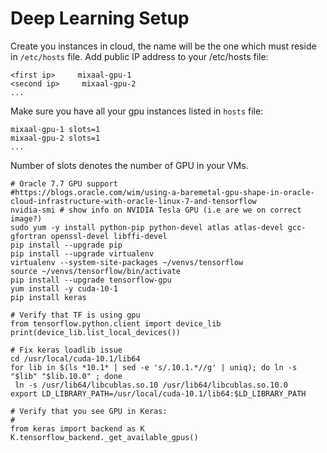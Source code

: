 # Deep Learning Setup

Create you instances in cloud, the name will be the one which must reside in `/etc/hosts` file. Add public IP address to your /etc/hosts file:

```
<first ip>     mixaal-gpu-1
<second ip>     mixaal-gpu-2
...
```

Make sure you have all your gpu instances listed in `hosts` file:
```
mixaal-gpu-1 slots=1
mixaal-gpu-2 slots=1
...
```

Number of slots denotes the number of GPU in your VMs.


```
# Oracle 7.7 GPU support
#https://blogs.oracle.com/wim/using-a-baremetal-gpu-shape-in-oracle-cloud-infrastructure-with-oracle-linux-7-and-tensorflow
nvidia-smi # show info on NVIDIA Tesla GPU (i.e are we on correct image?)
sudo yum -y install python-pip python-devel atlas atlas-devel gcc-gfortran openssl-devel libffi-devel
pip install --upgrade pip
pip install --upgrade virtualenv
virtualenv --system-site-packages ~/venvs/tensorflow
source ~/venvs/tensorflow/bin/activate
pip install --upgrade tensorflow-gpu
yum install -y cuda-10-1
pip install keras
```


```
# Verify that TF is using gpu
from tensorflow.python.client import device_lib
print(device_lib.list_local_devices())
```


```
# Fix keras loadlib issue
cd /usr/local/cuda-10.1/lib64
for lib in $(ls *10.1* | sed -e 's/.10.1.*//g' | uniq); do ln -s "$lib" "$lib.10.0" ; done
 ln -s /usr/lib64/libcublas.so.10 /usr/lib64/libcublas.so.10.0
export LD_LIBRARY_PATH=/usr/local/cuda-10.1/lib64:$LD_LIBRARY_PATH
```

```
# Verify that you see GPU in Keras:
#
from keras import backend as K
K.tensorflow_backend._get_available_gpus()
```
